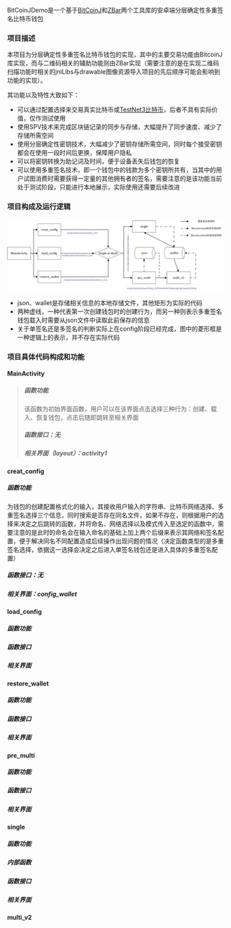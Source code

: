 BitCoinJDemo是一个基于[BitCoinJ](https://bitcoinj.github.io/)和[ZBar](https://github.com/yanzhenjie/android-zbar-sdk)两个工具库的安卓端分层确定性多重签名比特币钱包

### 项目描述
本项目为分层确定性多重签名比特币钱包的实现，其中的主要交易功能由BitcoinJ库实现，而与二维码相关的辅助功能则由ZBar实现（需要注意的是在实现二维码扫描功能时相关的jniLibs与drawable图像资源导入项目的先后顺序可能会影响到功能的实现）。

其功能以及特性大致如下：
* 可以通过配置选择来交易真实比特币或[TestNet3比特币](https://bitcoinfaucet.uo1.net/)，后者不具有实际价值，仅作测试使用
* 使用SPV技术来完成区块链记录的同步与存储，大幅提升了同步速度、减少了存储所需空间
* 使用分层确定性密钥技术，大幅减少了密钥存储所需空间，同时每个接受密钥都会在使用一段时间后更换，保障用户隐私
* 可以将密钥转换为助记词及时间，便于设备丢失后钱包的恢复
* 可以使用多重签名技术，即一个钱包中的钱款为多个密钥所共有，当其中的用户试图消费时需要获得一定量的其他拥有者的签名，需要注意的是该功能当前处于测试阶段，只能进行本地展示，实际使用还需要后续改进

### 项目构成及运行逻辑
![流程图](https://github.com/suyuyi/BitCoinJDemo/blob/master/%E6%95%88%E6%9E%9C%E5%B1%95%E7%A4%BA/%E9%A1%B9%E7%9B%AE%E9%80%BB%E8%BE%91.jpg)
* json、wallet是存储相关信息的本地存储文件，其他矩形为实际的代码
* 两种虚线，一种代表第一次创建钱包时的创建行为，而另一种则表示多重签名钱包载入时需要从json文件中读取此前保存的信息
* 关于单签名还是多签名的判断实际上在config阶段已经完成，图中的菱形框是一种逻辑上的表示，并不存在实际代码

### 项目具体代码构成和功能
#### MainActivity
> ##### 函数功能
> 该函数为初始界面函数，用户可以在该界面点击选择三种行为：创建、载入、恢复钱包，点击后随即跳转至相关界面
> ##### 函数接口：无
> ##### 相关界面（layout）：activity1
#### creat_config
##### 函数功能
为钱包的创建配置格式化的输入，其接收用户输入的字符串、比特币网络选择、多重签名选择三个信息，同时搜索是否存在同名文件，如果不存在，则根据用户的选择来决定之后跳转的函数，并将命名、网络选择以及模式传入至选定的函数中，需要注意的是此时的命名会在输入命名的基础上加上两个后缀来表示其网络和签名配置，便于解决同名不同配置造成后续操作出现问题的情况（决定函数类型的是多重签名选择，依据这一选择会决定之后进入单签名钱包还是进入具体的多重签名配置）
##### 函数接口：无
##### 相关界面：config_wallet
#### load_config
##### 函数功能

##### 函数接口
##### 相关界面
#### restore_wallet
##### 函数功能
##### 函数接口
##### 相关界面
#### pre_multi
##### 函数功能
##### 函数接口
##### 相关界面
#### single
##### 函数功能
##### 内部函数
##### 函数接口
##### 相关界面
#### multi_v2
